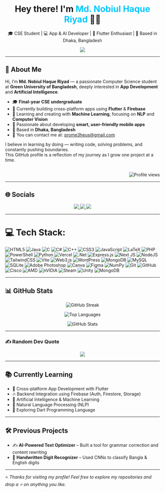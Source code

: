 <h1 align="center">Hey there! I'm <span style="color:#00C8FF;">Md. Nobiul Haque Riyad</span> 👨‍💻</h1>
<p align="center">🎓 CSE Student | 💻 App & AI Developer | 📱 Flutter Enthusiast | 📍 Based in Dhaka, Bangladesh</p>

<p align="center">
  <img src="https://readme-typing-svg.herokuapp.com?font=Fira+Code&size=22&pause=1000&color=00C8FF&center=true&vCenter=true&width=800&lines=👋+Hey+there%2C+Welcome+to+my+GitHub!;🚀+From+Mobile+Apps+to+AI%2C+Bringing+Ideas+to+Life;💡+Exploring+App+Development%2C+AI%2C+and+Beyond;🌱+Always+Learning%2C+Always+Growing" />
</p>

---

## 💫 About Me

Hi, I’m **Md. Nobiul Haque Riyad** — a passionate Computer Science student at **Green University of Bangladesh**, deeply interested in **App Development** and **Artificial Intelligence**.

- 🎓 **Final-year CSE undergraduate**
- 📱 Currently building cross-platform apps using **Flutter** & **Firebase**
- 🤖 Learning and creating with **Machine Learning**, focusing on **NLP** and **Computer Vision**
- 🧠 Passionate about developing **smart, user-friendly mobile apps**
- 📍 Based in **Dhaka, Bangladesh**
- 📧 You can contact me at: [prome3heus@gmail.com](mailto:prome3heus@gmail.com)

I believe in learning by doing — writing code, solving problems, and constantly pushing boundaries.  
This GitHub profile is a reflection of my journey as I grow one project at a time.
<br><br>

<!-- Profile Views -->
<p align="right">
  <img src="https://komarev.com/ghpvc/?username=nobiulhaque&label=Profile%20views&color=0e75b6&style=flat" alt="Profile views" />
</p>

---

## 🌐 Socials

<p align="center">
  <a href="https://discord.com/users/549629479635386378">
    <img src="https://img.shields.io/badge/Discord-%237289DA.svg?logo=discord&logoColor=white" />
  </a>
  <a href="https://www.facebook.com/md.riyad.240271">
    <img src="https://img.shields.io/badge/Facebook-%231877F2.svg?logo=Facebook&logoColor=white" />
  </a>
  <a href="https://www.linkedin.com/in/md-nobiul-haque-riyad-52a215233">
    <img src="https://img.shields.io/badge/LinkedIn-%230077B5.svg?logo=linkedin&logoColor=white" />
  </a>
</p>

---

# 💻 Tech Stack:
![HTML5](https://img.shields.io/badge/html5-%23E34F26.svg?style=for-the-badge&logo=html5&logoColor=white) ![Java](https://img.shields.io/badge/java-%23ED8B00.svg?style=for-the-badge&logo=openjdk&logoColor=white) ![C](https://img.shields.io/badge/c-%2300599C.svg?style=for-the-badge&logo=c&logoColor=white) ![C#](https://img.shields.io/badge/c%23-%23239120.svg?style=for-the-badge&logo=csharp&logoColor=white) ![C++](https://img.shields.io/badge/c++-%2300599C.svg?style=for-the-badge&logo=c%2B%2B&logoColor=white) ![CSS3](https://img.shields.io/badge/css3-%231572B6.svg?style=for-the-badge&logo=css3&logoColor=white) ![JavaScript](https://img.shields.io/badge/javascript-%23323330.svg?style=for-the-badge&logo=javascript&logoColor=%23F7DF1E) ![LaTeX](https://img.shields.io/badge/latex-%23008080.svg?style=for-the-badge&logo=latex&logoColor=white) ![PHP](https://img.shields.io/badge/php-%23777BB4.svg?style=for-the-badge&logo=php&logoColor=white) ![PowerShell](https://img.shields.io/badge/PowerShell-%235391FE.svg?style=for-the-badge&logo=powershell&logoColor=white) ![Python](https://img.shields.io/badge/python-3670A0?style=for-the-badge&logo=python&logoColor=ffdd54) ![Vercel](https://img.shields.io/badge/vercel-%23000000.svg?style=for-the-badge&logo=vercel&logoColor=white) ![.Net](https://img.shields.io/badge/.NET-5C2D91?style=for-the-badge&logo=.net&logoColor=white) ![Express.js](https://img.shields.io/badge/express.js-%23404d59.svg?style=for-the-badge&logo=express&logoColor=%2361DAFB) ![Next JS](https://img.shields.io/badge/Next-black?style=for-the-badge&logo=next.js&logoColor=white) ![NodeJS](https://img.shields.io/badge/node.js-6DA55F?style=for-the-badge&logo=node.js&logoColor=white) ![TailwindCSS](https://img.shields.io/badge/tailwindcss-%2338B2AC.svg?style=for-the-badge&logo=tailwind-css&logoColor=white) ![Vite](https://img.shields.io/badge/vite-%23646CFF.svg?style=for-the-badge&logo=vite&logoColor=white) ![Web3.js](https://img.shields.io/badge/web3.js-F16822?style=for-the-badge&logo=web3.js&logoColor=white) ![WordPress](https://img.shields.io/badge/WordPress-%23117AC9.svg?style=for-the-badge&logo=WordPress&logoColor=white) ![MongoDB](https://img.shields.io/badge/MongoDB-%234ea94b.svg?style=for-the-badge&logo=mongodb&logoColor=white) ![MySQL](https://img.shields.io/badge/mysql-4479A1.svg?style=for-the-badge&logo=mysql&logoColor=white) ![SQLite](https://img.shields.io/badge/sqlite-%2307405e.svg?style=for-the-badge&logo=sqlite&logoColor=white) ![Adobe Photoshop](https://img.shields.io/badge/adobe%20photoshop-%2331A8FF.svg?style=for-the-badge&logo=adobe%20photoshop&logoColor=white) ![Canva](https://img.shields.io/badge/Canva-%2300C4CC.svg?style=for-the-badge&logo=Canva&logoColor=white) ![Figma](https://img.shields.io/badge/figma-%23F24E1E.svg?style=for-the-badge&logo=figma&logoColor=white) ![NumPy](https://img.shields.io/badge/numpy-%23013243.svg?style=for-the-badge&logo=numpy&logoColor=white) ![Git](https://img.shields.io/badge/git-%23F05033.svg?style=for-the-badge&logo=git&logoColor=white) ![GitHub](https://img.shields.io/badge/github-%23121011.svg?style=for-the-badge&logo=github&logoColor=white) ![Cisco](https://img.shields.io/badge/cisco-%23049fd9.svg?style=for-the-badge&logo=cisco&logoColor=black) ![AMD](https://img.shields.io/badge/AMD-%23000000.svg?style=for-the-badge&logo=amd&logoColor=white) ![nVIDIA](https://img.shields.io/badge/nVIDIA-%2376B900.svg?style=for-the-badge&logo=nVIDIA&logoColor=white) ![Steam](https://img.shields.io/badge/steam-%23000000.svg?style=for-the-badge&logo=steam&logoColor=white) ![Unity](https://img.shields.io/badge/unity-%23000000.svg?style=for-the-badge&logo=unity&logoColor=white) ![MongoDB](https://img.shields.io/badge/MongoDB-%234ea94b.svg?style=for-the-badge&logo=mongodb&logoColor=white)

---

## 📊 GitHub Stats

<p align="center">
  <img src="https://github-readme-streak-stats.herokuapp.com?user=nobiulhaque&theme=dark&hide_border=false" alt="GitHub Streak"/>
</p>
<p align="center">
  <img src="https://github-readme-stats.vercel.app/api/top-langs/?username=nobiulhaque&layout=compact&theme=dark&hide_border=false" alt="Top Languages"/>
</p>
<p align="center">
  <img src="https://github-readme-stats.vercel.app/api?username=nobiulhaque&show_icons=true&theme=dark&hide_border=false&locale=en" alt="GitHub Stats"/>
</p>


---

### ✍️ Random Dev Quote
<div align="center">
  <img src="https://quotes-github-readme.vercel.app/api?type=horizontal&theme=tokyonight" />
</div>

---

## 📚 Currently Learning

- 📱 Cross-platform App Development with Flutter  
- 🔥 Backend Integration using Firebase (Auth, Firestore, Storage)  
- 🤖 Artificial Intelligence & Machine Learning  
- 🧠 Natural Language Processing (NLP)  
- 🧩 Exploring Dart Programming Language  

---

## 🛠️ Previous Projects

- ✍️ **AI-Powered Text Optimizer** – Built a tool for grammar correction and content rewriting
- 🔢 **Handwritten Digit Recognizer** – Used CNNs to classify Bangla & English digits

---

⭐ *Thanks for visiting my profile! Feel free to explore my repositories and drop a ⭐ on anything you like.*
